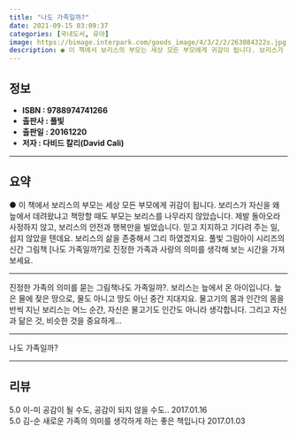 ```yaml
---
title: "나도 가족일까?"
date: 2021-09-15 03:09:37
categories: [국내도서, 유아]
image: https://bimage.interpark.com/goods_image/4/3/2/2/263084322s.jpg
description: ● 이 책에서 보리스의 부모는 세상 모든 부모에게 귀감이 됩니다. 보리스가 자신을 왜 늪에서 데려왔냐고 책망할 때도 부모는 보리스를 나무라지 않았습니다. 제발 돌아오라 사정하지 않고, 보리스의 안전과 행복만을 빌었습니다. 믿고 지지하고 기다려 주는 일, 쉽지 않았을 텐데요. 보리스의
---
```


## **정보**

- **ISBN : 9788974741266**
- **출판사 : 풀빛**
- **출판일 : 20161220**
- **저자 : 다비드 칼리(David Cali)**

------



## **요약**

●  이 책에서 보리스의 부모는 세상 모든 부모에게 귀감이 됩니다. 보리스가 자신을 왜 늪에서 데려왔냐고 책망할 때도 부모는 보리스를 나무라지 않았습니다. 제발 돌아오라 사정하지 않고, 보리스의 안전과 행복만을 빌었습니다. 믿고 지지하고 기다려 주는 일, 쉽지 않았을 텐데요. 보리스의 삶을 존중해서 그리 하였겠지요. 풀빛 그림아이 시리즈의 신간 그림책 [나도 가족일까?]로 진정한 가족과 사랑의 의미를 생각해 보는 시간을 가져 보세요.

------

진정한 가족의 의미를 묻는 그림책나도 가족일까?. 보리스는 늪에서 온 아이입니다. 늪은 물에 젖은 땅으로, 물도 아니고 땅도 아닌 중간 지대지요. 물고기의 몸과 인간의 몸을 반씩 지닌 보리스는 어느 순간, 자신은 물고기도 인간도 아니라 생각합니다. 그리고 자신과 닮은 것, 비슷한 것을 중요하게... 

------


나도 가족일까? 

------


## **리뷰** 

5.0 이-미 공감이 될 수도, 공감이 되지 않을 수도.. 2017.01.16 <br/>5.0 김-순 새로운 가족의 의미를 생각하게 하는 좋은 책입니다 2017.01.03 <br/>